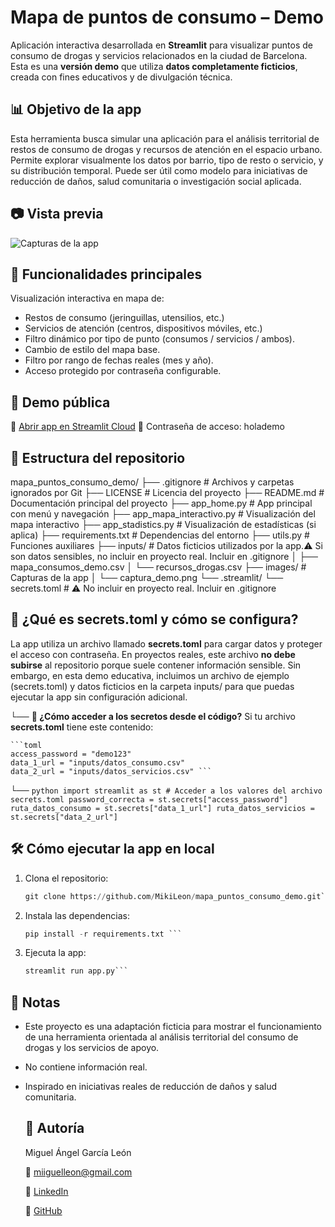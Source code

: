 # **Mapa de puntos de consumo – Demo**

Aplicación interactiva desarrollada en **Streamlit** para visualizar puntos de consumo de drogas y servicios relacionados en la ciudad de Barcelona.
Esta es una **versión demo** que utiliza **datos completamente ficticios**, creada con fines educativos y de divulgación técnica.


## **📊 Objetivo de la app**
Esta herramienta busca simular una aplicación para el análisis territorial de restos de consumo de drogas y recursos de atención en el espacio urbano.
Permite explorar visualmente los datos por barrio, tipo de resto o servicio, y su distribución temporal.
Puede ser útil como modelo para iniciativas de reducción de daños, salud comunitaria o investigación social aplicada.

## **📷 Vista previa**

![Capturas de la app](images)


## **🚀 Funcionalidades principales**

Visualización interactiva en mapa de:
- Restos de consumo (jeringuillas, utensilios, etc.)
- Servicios de atención (centros, dispositivos móviles, etc.)
- Filtro dinámico por tipo de punto (consumos / servicios / ambos).
- Cambio de estilo del mapa base.
- Filtro por rango de fechas reales (mes y año).
- Acceso protegido por contraseña configurable.

## **🧪 Demo pública**

🔗 [Abrir app en Streamlit Cloud](https://mapapuntosdeconsumodemo.streamlit.app/)
🔐 Contraseña de acceso: holademo


## **📁 Estructura del repositorio**

mapa_puntos_consumo_demo/
├── .gitignore               # Archivos y carpetas ignorados por Git
├── LICENSE                  # Licencia del proyecto
├── README.md                # Documentación principal del proyecto
├── app_home.py              # App principal con menú y navegación
├── app_mapa_interactivo.py  # Visualización del mapa interactivo
├── app_stadistics.py        # Visualización de estadísticas (si aplica)
├── requirements.txt         # Dependencias del entorno
├── utils.py                 # Funciones auxiliares
├── inputs/                  # Datos ficticios utilizados por la app.⚠️ Si son datos sensibles, no incluir en proyecto real. Incluir en .gitignore
│   ├── mapa_consumos_demo.csv
│   └── recursos_drogas.csv
├── images/                 # Capturas de la app
│   └── captura_demo.png
└── .streamlit/
   └── secrets.toml         # ⚠️ No incluir en proyecto real. Incluir en .gitignore
   

## **🔐 ¿Qué es secrets.toml y cómo se configura?**

La app utiliza un archivo llamado **secrets.toml** para cargar datos y proteger el acceso con contraseña.
En proyectos reales, este archivo **no debe subirse** al repositorio porque suele contener información sensible.
Sin embargo, en esta demo educativa, incluimos un archivo de ejemplo (secrets.toml) y datos ficticios
en la carpeta inputs/ para que puedas ejecutar la app sin configuración adicional.

└── **🧩 ¿Cómo acceder a los secretos desde el código?**
    Si tu archivo **secrets.toml** tiene este contenido:
    
    ```toml
    access_password = "demo123"
    data_1_url = "inputs/datos_consumo.csv"
    data_2_url = "inputs/datos_servicios.csv" ```

 └── ``` python
    import streamlit as st
    # Acceder a los valores del archivo secrets.toml
    password_correcta = st.secrets["access_password"]
    ruta_datos_consumo = st.secrets["data_1_url"]
    ruta_datos_servicios = st.secrets["data_2_url"] ```


## 🛠️ **Cómo ejecutar la app en local**

1. Clona el repositorio:
   ``` python
   git clone https://github.com/MikiLeon/mapa_puntos_consumo_demo.git```
2. Instala las dependencias:
   ``` python
   pip install -r requirements.txt ```
3. Ejecuta la app:
   ``` python
   streamlit run app.py```
   

## 📌 **Notas**

- Este proyecto es una adaptación ficticia para mostrar el funcionamiento de
  una herramienta orientada al análisis territorial del consumo de drogas y los servicios de apoyo.
- No contiene información real.
- Inspirado en iniciativas reales de reducción de daños y salud comunitaria.

  ## 👤 **Autoría**
  
  Miguel Ángel García León
  
  📧 miiguelleon@gmail.com
  
  🔗 [LinkedIn](www.linkedin.com/in/miguel-ángel-garcía-león)
  
  🔗 [GitHub](https://github.com/MikiLeon)
   









    
